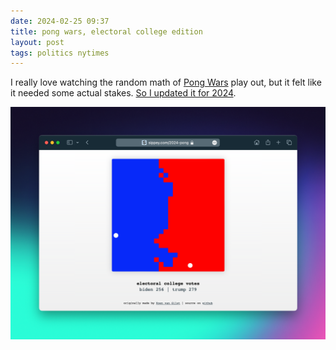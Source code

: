 ```yaml
---
date: 2024-02-25 09:37 
title: pong wars, electoral college edition
layout: post
tags: politics nytimes
---
```


I really love watching the random math of [Pong Wars](https://github.com/vnglst/pong-wars) play out, but it felt like it needed some actual stakes. [So I updated it for 2024](/2024-pong/).

[![2024 pong wars](/assets/2024/pong-wars.png)](/2024-pong/)
